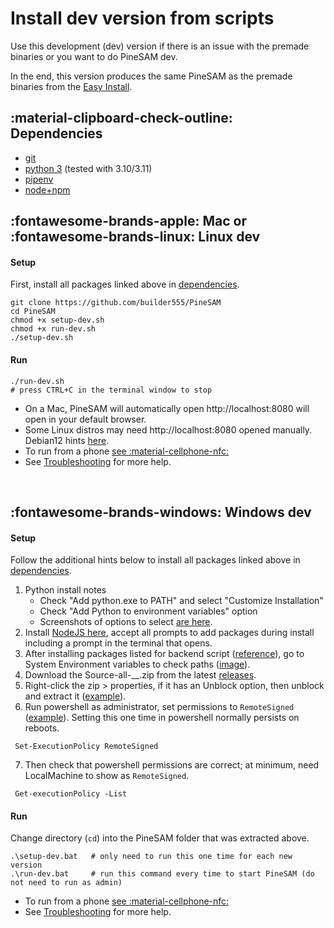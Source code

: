 # Install dev version from scripts

Use this development (dev) version if there is an issue with the premade binaries or you want to do PineSAM dev.

In the end, this version produces the same PineSAM as the premade binaries from the [Easy Install](easy-install.md).

## :material-clipboard-check-outline: Dependencies

- [git](https://git-scm.com/book/en/v2/Getting-Started-Installing-Git)
- [python 3](https://www.python.org/downloads/) (tested with 3.10/3.11)
- [pipenv](https://pipenv.pypa.io/en/latest/installation/)
- [node+npm](https://nodejs.org/en/download/)


## :fontawesome-brands-apple: Mac or :fontawesome-brands-linux: Linux dev

#### Setup
First, install all packages linked above in [dependencies](#dependencies).

```shell title="then get pinesam"
git clone https://github.com/builder555/PineSAM
cd PineSAM
chmod +x setup-dev.sh
chmod +x run-dev.sh
./setup-dev.sh
```

#### Run
```shell
./run-dev.sh
# press CTRL+C in the terminal window to stop
```

* On a Mac, PineSAM will automatically open http://localhost:8080 will open in your default browser.
* Some Linux distros may need http://localhost:8080 opened manually. Debian12 hints [here](https://github.com/builder555/PineSAM/discussions/47#discussion-4884758).
* To run from a phone [see :material-cellphone-nfc:](../index.md#remote-access)
* See [Troubleshooting](troubleshooting.md) for more help.
<br>
  
## :fontawesome-brands-windows: Windows dev

#### Setup

Follow the additional hints below to install all packages linked above in [dependencies](#dependencies).

1. Python install notes
    * Check "Add python.exe to PATH" and select "Customize Installation"
    * Check "Add Python to environment variables" option
    * Screenshots of options to select [are here](https://github.com/builder555/PineSAM/discussions/7#discussion-4862766).
2. Install [NodeJS here](https://nodejs.org/en/download/), accept all prompts to add packages during install including a prompt in the terminal that opens.
3. After installing packages listed for backend script ([reference](https://github.com/builder555/PineSAM/issues/131#issuecomment-1489711241)), go to System Environment variables to check paths ([image](https://github.com/builder555/PineSAM/discussions/130#discussion-5011624)).
4. Download the Source-all-__.zip from the latest [releases](https://github.com/builder555/PineSAM/releases/latest).
5. Right-click the zip > properties, if it has an Unblock option, then unblock and extract it ([example](https://github.com/builder555/PineSAM/discussions/106#discussion-4960445)).
6. Run powershell as administrator, set permissions to `RemoteSigned` ([example](https://github.com/builder555/PineSAM/discussions/106)). Setting this one time in powershell normally persists on reboots.
```console
 Set-ExecutionPolicy RemoteSigned
```
7. Then check that powershell permissions are correct; at minimum, need LocalMachine to show as `RemoteSigned`.
```console
 Get-executionPolicy -List
```

#### Run

Change directory (`cd`) into the PineSAM folder that was extracted above.
```shell
.\setup-dev.bat   # only need to run this one time for each new version
.\run-dev.bat     # run this command every time to start PineSAM (do not need to run as admin)
```

* To run from a phone [see :material-cellphone-nfc:](../index.md#remote-access)
* See [Troubleshooting](troubleshooting.md) for more help.